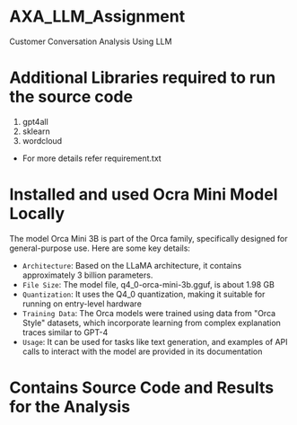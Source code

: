 # AXA_LLM_Assignment
Customer Conversation Analysis Using LLM

# Additional Libraries required to run the source code
1. gpt4all
2. sklearn
3. wordcloud
  * For more details refer requirement.txt

# Installed and used Ocra Mini Model Locally
The model Orca Mini 3B is part of the Orca family, specifically designed for general-purpose use. Here are some key details:

* `Architecture`: Based on the LLaMA architecture, it contains approximately 3 billion parameters.
* `File Size`: The model file, q4_0-orca-mini-3b.gguf, is about 1.98 GB​
* `Quantization`: It uses the Q4_0 quantization, making it suitable for running on entry-level hardware​
* `Training Data`: The Orca models were trained using data from "Orca Style" datasets, which incorporate learning from complex explanation traces similar to GPT-4​
* `Usage`: It can be used for tasks like text generation, and examples of API calls to interact with the model are provided in its documentation​

# Contains Source Code and Results for the Analysis

